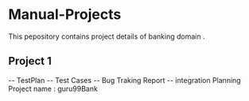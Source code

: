 # Manual-Projects
This pepository contains project details of banking domain . 
## Project 1 
-- TestPlan
-- Test Cases
-- Bug Traking Report
-- integration Planning 
Project name : guru99Bank
